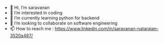 - 👋 Hi, I’m saravanan
- 👀 I’m interested in coding
- 🌱 I’m currently learning python for backend
- 💞️ I’m looking to collaborate on software engineering 
- 📫 How to reach me : https://www.linkedin.com/in/saravanan-natarajan-3520a487/

<!---
Saravey-DS/Saravey-DS is a ✨ special ✨ repository because its `README.md` (this file) appears on your GitHub profile.
You can click the Preview link to take a look at your changes.
--->
